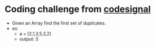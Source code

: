 # Coding challenge from [codesignal](https://app.codesignal.com/interview-practice/task/pMvymcahZ8dY4g75q/description)

- Given an Array find the first set of duplicates.
- ex:
  - a = [2,1,3,5,3,2]
  - output: 3
